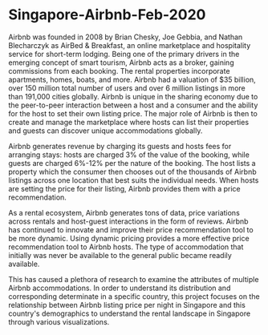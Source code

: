 # Singapore-Airbnb-Feb-2020

Airbnb was founded in 2008 by Brian Chesky, Joe Gebbia, and Nathan Blecharczyk as AirBed & Breakfast, an online marketplace and hospitality service for short-term lodging. Being one of the primary drivers in the emerging concept of smart tourism, Airbnb acts as a broker, gaining commissions from each booking. The rental properties incorporate apartments, homes, boats, and more. Airbnb had a valuation of $35 billion, over 150 million total number of users and over 6 million listings in more than 191,000 cities globally. Airbnb is unique in the sharing economy due to the peer-to-peer interaction between a host and a consumer and the ability for the host to set their own listing price. The major role of Airbnb is then to create and manage the marketplace where hosts can list their properties and guests can discover unique accommodations globally.


Airbnb generates revenue by charging its guests and hosts fees for arranging stays: hosts are charged 3% of the value of the booking, while guests are charged 6%-12% per the nature of the booking. The host lists a property which the consumer then chooses out of the thousands of Airbnb listings across one location that best suits the individual needs. When hosts are setting the price for their listing, Airbnb provides them with a price recommendation. 


As a rental ecosystem, Airbnb generates tons of data, price variations across rentals and host-guest interactions in the form of reviews. Airbnb has continued to innovate and improve their price recommendation tool to be more dynamic. Using dynamic pricing provides a more effective price recommendation tool to Airbnb hosts. The type of accommodation that initially was never be available to the general public became readily available. 


This has caused a plethora of research to examine the attributes of multiple Airbnb accommodations. In order to understand its distribution and corresponding determinate in a specific country, this project focuses on the relationship between Airbnb listing price per night in Singapore and this country's demographics to understand the rental landscape in Singapore through various visualizations.
